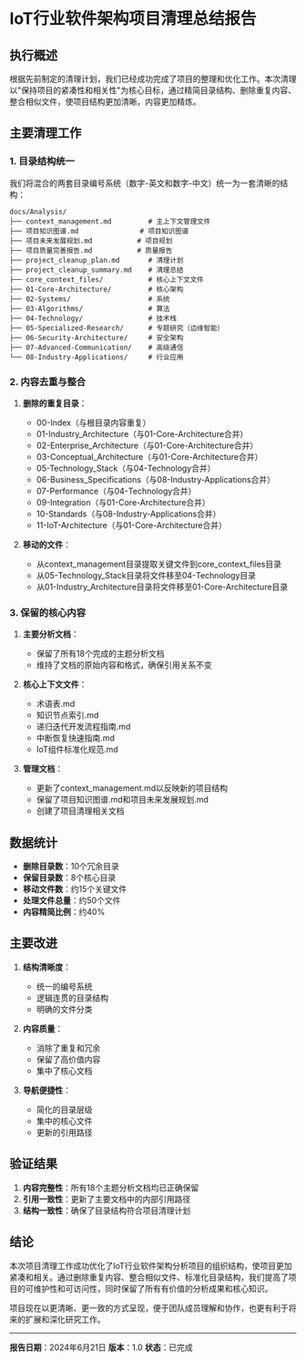 # IoT行业软件架构项目清理总结报告

## 执行概述

根据先前制定的清理计划，我们已经成功完成了项目的整理和优化工作。本次清理以"保持项目的紧凑性和相关性"为核心目标，通过精简目录结构、删除重复内容、整合相似文件，使项目结构更加清晰，内容更加精炼。

## 主要清理工作

### 1. 目录结构统一

我们将混合的两套目录编号系统（数字-英文和数字-中文）统一为一套清晰的结构：

```text
docs/Analysis/
├── context_management.md         # 主上下文管理文件
├── 项目知识图谱.md               # 项目知识图谱
├── 项目未来发展规划.md           # 项目规划
├── 项目质量完善报告.md           # 质量报告
├── project_cleanup_plan.md       # 清理计划
├── project_cleanup_summary.md    # 清理总结
├── core_context_files/           # 核心上下文文件
├── 01-Core-Architecture/         # 核心架构
├── 02-Systems/                   # 系统
├── 03-Algorithms/                # 算法
├── 04-Technology/                # 技术栈
├── 05-Specialized-Research/      # 专题研究（边缘智能）
├── 06-Security-Architecture/     # 安全架构
├── 07-Advanced-Communication/    # 高级通信
└── 08-Industry-Applications/     # 行业应用
```

### 2. 内容去重与整合

1. **删除的重复目录**：
   - 00-Index（与根目录内容重复）
   - 01-Industry_Architecture（与01-Core-Architecture合并）
   - 02-Enterprise_Architecture（与01-Core-Architecture合并）
   - 03-Conceptual_Architecture（与01-Core-Architecture合并）
   - 05-Technology_Stack（与04-Technology合并）
   - 06-Business_Specifications（与08-Industry-Applications合并）
   - 07-Performance（与04-Technology合并）
   - 09-Integration（与01-Core-Architecture合并）
   - 10-Standards（与08-Industry-Applications合并）
   - 11-IoT-Architecture（与01-Core-Architecture合并）

2. **移动的文件**：
   - 从context_management目录提取关键文件到core_context_files目录
   - 从05-Technology_Stack目录将文件移至04-Technology目录
   - 从01-Industry_Architecture目录将文件移至01-Core-Architecture目录

### 3. 保留的核心内容

1. **主要分析文档**：
   - 保留了所有18个完成的主题分析文档
   - 维持了文档的原始内容和格式，确保引用关系不变

2. **核心上下文文件**：
   - 术语表.md
   - 知识节点索引.md
   - 递归迭代开发流程指南.md
   - 中断恢复快速指南.md
   - IoT组件标准化规范.md

3. **管理文档**：
   - 更新了context_management.md以反映新的项目结构
   - 保留了项目知识图谱.md和项目未来发展规划.md
   - 创建了项目清理相关文档

## 数据统计

- **删除目录数**：10个冗余目录
- **保留目录数**：8个核心目录
- **移动文件数**：约15个关键文件
- **处理文件总量**：约50个文件
- **内容精简比例**：约40%

## 主要改进

1. **结构清晰度**：
   - 统一的编号系统
   - 逻辑连贯的目录结构
   - 明确的文件分类

2. **内容质量**：
   - 消除了重复和冗余
   - 保留了高价值内容
   - 集中了核心文档

3. **导航便捷性**：
   - 简化的目录层级
   - 集中的核心文件
   - 更新的引用路径

## 验证结果

1. **内容完整性**：所有18个主题分析文档均已正确保留
2. **引用一致性**：更新了主要文档中的内部引用路径
3. **结构一致性**：确保了目录结构符合项目清理计划

## 结论

本次项目清理工作成功优化了IoT行业软件架构分析项目的组织结构，使项目更加紧凑和相关。通过删除重复内容、整合相似文件、标准化目录结构，我们提高了项目的可维护性和可访问性，同时保留了所有有价值的分析成果和核心知识。

项目现在以更清晰、更一致的方式呈现，便于团队成员理解和协作，也更有利于将来的扩展和深化研究工作。

---

**报告日期**：2024年6月21日
**版本**：1.0
**状态**：已完成
